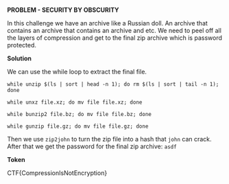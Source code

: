 **PROBLEM - SECURITY BY OBSCURITY**

In this challenge we have an archive like a Russian doll. An archive that contains an archive that contains an archive and etc. We need to peel off all the layers of compression and get to the final zip archive which is password protected.

**Solution**

We can use the while loop to extract the final file.

	while unzip $(ls | sort | head -n 1); do rm $(ls | sort | tail -n 1); done

	while unxz file.xz; do mv file file.xz; done

	while bunzip2 file.bz; do mv file file.bz; done

	while gunzip file.gz; do mv file file.gz; done

Then we use `zip2john` to turn the zip file into a hash that `john`
can crack. After that we get the password for the final zip archive: `asdf`


**Token**

CTF{CompressionIsNotEncryption}
